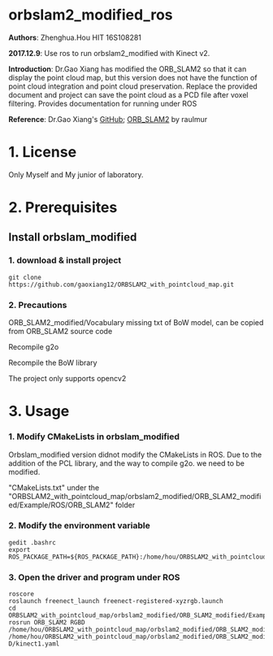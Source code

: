 # orbslam2_modified_ros
**Authors**: Zhenghua.Hou HIT 16S108281

**2017.12.9**: Use ros to run orbslam2_modified with Kinect v2.

**Introduction**: Dr.Gao Xiang has modified the ORB_SLAM2 so that it can display the point cloud map, but this version does not have the function of point cloud integration and point cloud preservation. Replace the provided document and project can save the point cloud as a PCD file after voxel filtering. Provides documentation for running under ROS

**Reference**: Dr.Gao Xiang's [GitHub](https://github.com/gaoxiang12); [ORB_SLAM2](https://github.com/raulmur/ORB_SLAM2) by raulmur

# 1. License
Only Myself and My junior of laboratory.

# 2. Prerequisites
## Install orbslam_modified  
### 1. download & install project
```
git clone https://github.com/gaoxiang12/ORBSLAM2_with_pointcloud_map.git
```

### 2. Precautions    

 ORB_SLAM2_modified/Vocabulary missing txt of BoW model, can be copied from ORB_SLAM2 source code    

 Recompile g2o    

 Recompile the BoW library    

 The project only supports opencv2  
 
# 3. Usage

### 1. Modify CMakeLists in orbslam_modified  

Orbslam_modified version didnot modify the CMakeLists in ROS. Due to the addition of the PCL library, and the way to compile g2o. we need to be modified.

"CMakeLists.txt" under the "ORBSLAM2_with_pointcloud_map/orbslam2_modified/ORB_SLAM2_modified/Example/ROS/ORB_SLAM2" folder

### 2. Modify the environment variable  
```
gedit .bashrc
export ROS_PACKAGE_PATH=${ROS_PACKAGE_PATH}:/home/hou/ORBSLAM2_with_pointcloud_map/orbslam2_modified/ORB_SLAM2_modified/Examples/ROS
```
### 3. Open the **driver** and **program** under ROS  
```
roscore
roslaunch freenect_launch freenect-registered-xyzrgb.launch
cd ORBSLAM2_with_pointcloud_map/orbslam2_modified/ORB_SLAM2_modified/Examples/ROS
rosrun ORB_SLAM2 RGBD /home/hou/ORBSLAM2_with_pointcloud_map/orbslam2_modified/ORB_SLAM2_modified/Vocabulary/ORBvoc.txt /home/hou/ORBSLAM2_with_pointcloud_map/orbslam2_modified/ORB_SLAM2_modified/Examples/RGB-D/kinect1.yaml
```
